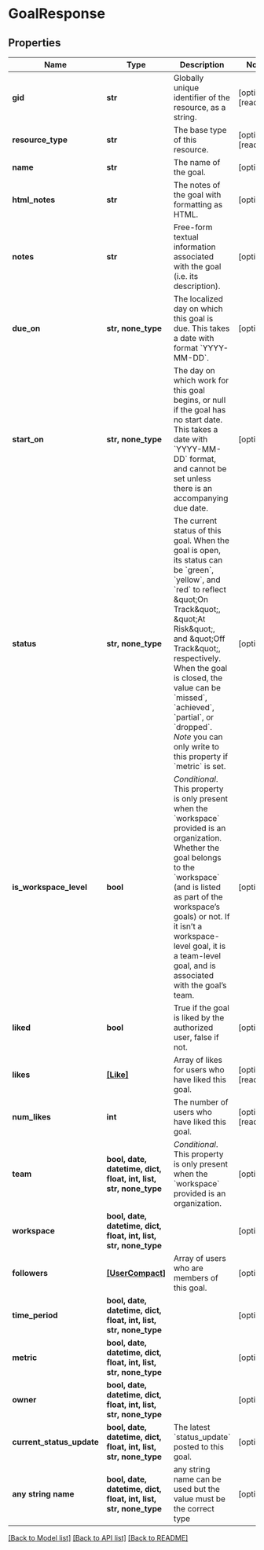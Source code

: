 # GoalResponse


## Properties
Name | Type | Description | Notes
------------ | ------------- | ------------- | -------------
**gid** | **str** | Globally unique identifier of the resource, as a string. | [optional] [readonly] 
**resource_type** | **str** | The base type of this resource. | [optional] [readonly] 
**name** | **str** | The name of the goal. | [optional] 
**html_notes** | **str** | The notes of the goal with formatting as HTML. | [optional] 
**notes** | **str** | Free-form textual information associated with the goal (i.e. its description). | [optional] 
**due_on** | **str, none_type** | The localized day on which this goal is due. This takes a date with format &#x60;YYYY-MM-DD&#x60;. | [optional] 
**start_on** | **str, none_type** | The day on which work for this goal begins, or null if the goal has no start date. This takes a date with &#x60;YYYY-MM-DD&#x60; format, and cannot be set unless there is an accompanying due date. | [optional] 
**status** | **str, none_type** | The current status of this goal. When the goal is open, its status can be &#x60;green&#x60;, &#x60;yellow&#x60;, and &#x60;red&#x60; to reflect \&quot;On Track\&quot;, \&quot;At Risk\&quot;, and \&quot;Off Track\&quot;, respectively. When the goal is closed, the value can be &#x60;missed&#x60;, &#x60;achieved&#x60;, &#x60;partial&#x60;, or &#x60;dropped&#x60;. *Note* you can only write to this property if &#x60;metric&#x60; is set. | [optional] 
**is_workspace_level** | **bool** | *Conditional*. This property is only present when the &#x60;workspace&#x60; provided is an organization. Whether the goal belongs to the &#x60;workspace&#x60; (and is listed as part of the workspace’s goals) or not. If it isn’t a workspace-level goal, it is a team-level goal, and is associated with the goal’s team. | [optional] 
**liked** | **bool** | True if the goal is liked by the authorized user, false if not. | [optional] 
**likes** | [**[Like]**](Like.md) | Array of likes for users who have liked this goal. | [optional] [readonly] 
**num_likes** | **int** | The number of users who have liked this goal. | [optional] [readonly] 
**team** | **bool, date, datetime, dict, float, int, list, str, none_type** | *Conditional*. This property is only present when the &#x60;workspace&#x60; provided is an organization. | [optional] 
**workspace** | **bool, date, datetime, dict, float, int, list, str, none_type** |  | [optional] 
**followers** | [**[UserCompact]**](UserCompact.md) | Array of users who are members of this goal. | [optional] 
**time_period** | **bool, date, datetime, dict, float, int, list, str, none_type** |  | [optional] 
**metric** | **bool, date, datetime, dict, float, int, list, str, none_type** |  | [optional] 
**owner** | **bool, date, datetime, dict, float, int, list, str, none_type** |  | [optional] 
**current_status_update** | **bool, date, datetime, dict, float, int, list, str, none_type** | The latest &#x60;status_update&#x60; posted to this goal. | [optional] 
**any string name** | **bool, date, datetime, dict, float, int, list, str, none_type** | any string name can be used but the value must be the correct type | [optional]

[[Back to Model list]](../README.md#documentation-for-models) [[Back to API list]](../README.md#documentation-for-api-endpoints) [[Back to README]](../README.md)


